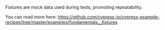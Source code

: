 Fixtures are mock data used during tests, promoting repeatability.

You can read more here: https://github.com/cypress-io/cypress-example-recipes/tree/master/examples/fundamentals__fixtures
